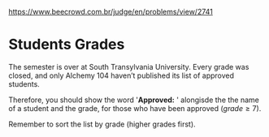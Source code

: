https://www.beecrowd.com.br/judge/en/problems/view/2741

# Students Grades

The semester is over at South Transylvania University. Every grade was closed,
and only Alchemy 104 haven’t published its list of approved students.

Therefore, you should show the word '**Approved:** ' alongisde the the name of a
student and the grade, for those who have been approved $(grade \geq 7)$.

Remember to sort the list by grade (higher grades first).
